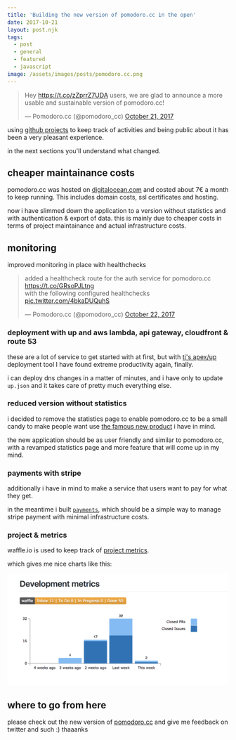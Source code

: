 ```yaml
---
title: 'Building the new version of pomodoro.cc in the open'
date: 2017-10-21
layout: post.njk
tags:
  - post
  - general
  - featured
  - javascript
image: /assets/images/posts/pomodoro.cc.png
---
```


<blockquote class="twitter-tweet" data-lang="en"><p lang="en" dir="ltr">Hey <a href="https://t.co/zZprrZ7UDA">https://t.co/zZprrZ7UDA</a> users, we are glad to announce a more usable and sustainable version of pomodoro.cc!</p>&mdash; Pomodoro.cc (@pomodoro_cc) <a href="https://twitter.com/pomodoro_cc/status/921782740764282880?ref_src=twsrc%5Etfw">October 21, 2017</a></blockquote>
<script async src="//platform.twitter.com/widgets.js" charset="utf-8"></script>

using [github projects](https://github.com/christian-fei/pomodoro.cc/projects/1) to keep track of activities and being public about it has been a very pleasant experience.

in the next sections you'll understand what changed.

## cheaper maintainance costs

pomodoro.cc was hosted on [digitalocean.com](https://www.digitalocean.com/) and costed about 7€ a month to keep running. This includes domain costs, ssl certificates and hosting.

now i have slimmed down the application to a version without statistics and with authentication & export of data.
this is mainly due to cheaper costs in terms of project maintainance and actual infrastructure costs.

## monitoring

improved monitoring in place with healthchecks

<blockquote class="twitter-tweet" data-lang="en"><p lang="en" dir="ltr">added a healthcheck route for the auth service for pomodoro.cc <a href="https://t.co/GRsoPJLtng">https://t.co/GRsoPJLtng</a><br>with the following configured healthchecks <a href="https://t.co/4bkaDUQuhS">pic.twitter.com/4bkaDUQuhS</a></p>&mdash; Pomodoro.cc (@pomodoro_cc) <a href="https://twitter.com/pomodoro_cc/status/921933584176418817?ref_src=twsrc%5Etfw">October 22, 2017</a></blockquote>
<script async src="//platform.twitter.com/widgets.js" charset="utf-8"></script>

### deployment with up and aws lambda, api gateway, cloudfront & route 53

these are a lot of service to get started with at first, but with [tj's apex/up](https://apex.github.io/up/) deployment tool I have found extreme productivity again, finally.

i can deploy dns changes in a matter of minutes, and i have only to update `up.json` and it takes care of pretty much everything else.

### reduced version without statistics

i decided to remove the statistics page to enable pomodoro.cc to be a small candy to make people want use [the famous new product](https://github.com/christian-fei/pomodoro.cc/issues/166) i have in mind.

the new application should be as user friendly and similar to pomodoro.cc, with a revamped statistics page and more feature that will come up in my mind.

### payments with stripe

additionally i have in mind to make a service that users want to pay for what they get.

in the meantime i built [`payments`](https://github.com/christian-fei/payments), which should be a simple way to manage stripe payment with minimal infrastructure costs.

### project & metrics

waffle.io is used to keep track of [project metrics](https://waffle.io/christian-fei/pomodoro.cc/metrics).

which gives me nice charts like this:

![waffle.io pomodoro.cc metrics](/assets/images/posts/waffle.io.pomodoro.cc.png)



## where to go from here

please check out the new version of [pomodoro.cc](https://pomodoro.cc) and give me feedback on twitter and such :) thaaanks